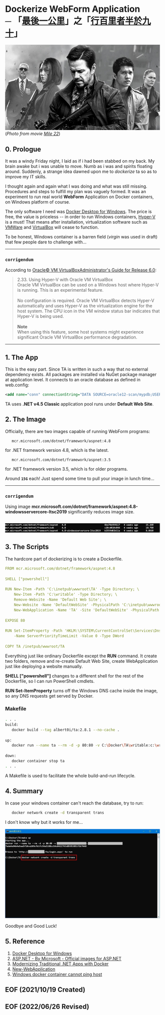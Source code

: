 # Dockerize WebForm Application<br /> ─ 「[最後一公里](https://zh.wikipedia.org/zh-tw/%E6%9C%80%E5%90%8E%E4%B8%80%E5%85%AC%E9%87%8C)」之「[行百里者半於九十](https://ctext.org/zhan-guo-ce/qin-wu/zh)」

![Mile 22](img/Mile-22-Characters.jpg)
(*Photo from movie [Mile 22](https://www.imdb.com/title/tt4560436/)*)

## 0. Prologue
It was a windy Friday night, I laid as if i had been stabbed on my back. My brain awake 
but i was unable to move. Numb as i was and spirits floating around. Suddenly, a 
strange idea dawned upon me to *dockerize* ta so as to improve my IT skills. 

I thought again and again what I was doing and what was still missing. Procedures and 
steps to fulfill my plan was vaguely formed. It was an experiment to run real world 
**WebForm** Application on Docker containers, on Windows platform of course. 

The only software I need was [Docker Desktop for Windows](https://docs.docker.com/desktop/windows/install/). The price is free, the value is priceless -- in order to run Windows containers, [Hyper-V](https://docs.microsoft.com/en-us/virtualization/hyper-v-on-windows/about/) is a must! That means after installation, virtualization software such as [VMWare](https://en.wikipedia.org/wiki/VMware_Workstation) and [VirtualBox](https://en.wikipedia.org/wiki/VirtualBox) will cease to function. 

To be honest, Windows container is a barren field (*virgin* was used in draft) that few people dare to challenge with... 

---
### `corrigendum`
According to [Oracle&copy; VM VirtualBoxAdministrator's Guide for Release 6.0](https://docs.oracle.com/en/virtualization/virtualbox/6.0/admin/hyperv-support.html): 

> 2.33. Using Hyper-V with Oracle VM VirtualBox<br />
Oracle VM VirtualBox can be used on a Windows host where Hyper-V is running. This is an experimental feature. <br /><br />
No configuration is required. Oracle VM VirtualBox detects Hyper-V automatically and uses Hyper-V as the virtualization engine for the host system. The CPU icon in the VM window status bar indicates that Hyper-V is being used.<br /><br />
**Note**<br />
When using this feature, some host systems might experience significant Oracle VM VirtualBox performance degradation.<br />
---


## 1. The App
This is the easy part. Since TA is written in such a way that no external dependency exists. 
All packages are installed via NuGet package manager at application level. It connects to an 
oracle database as defined in web.config: 

```xml
<add name="conn" connectionString="DATA SOURCE=oracle12-scan/mypdb;USER ID=myuserid;PASSWORD=mypwd;PERSIST SECURITY INFO=True;Connection Timeout=120;Max Pool Size=500;" providerName="Oracle.ManagedDataAccess.Client" />
```

TA uses **.NET v4.5 Classic** application pool runs under **Default Web Site**. 


## 2. The Image 
Officially, there are two images capable of running WebForm programs: 
```console
   mcr.microsoft.com/dotnet/framework/aspnet:4.8
```
   
for .NET framework version 4.8, which is the latest.  
```console
   mcr.microsoft.com/dotnet/framework/aspnet:3.5
```
for .NET framework version 3.5, which is for older programs. 

Around **`15G`** each! Just spend some time to pull your image in lunch time... 

---
### `corrigendum`

Using image **mcr.microsoft.com/dotnet/framework/aspnet:4.8-windowsservercore-ltsc2019** significantly reduces image size.

![mcr.microsoft.com/dotnet/framework/aspnet:4.8-windowsservercore-ltsc2019](img/4.8-windowsservercore-ltsc2019.JPG)
---


## 3. The Scripts 
The hardcore part of dockerizing is to create a Dockerfile. 

   ```yml
   FROM mcr.microsoft.com/dotnet/framework/aspnet:4.8

   SHELL ["powershell"]

   RUN New-Item -Path 'C:\inetpub\wwwroot\TA' -Type Directory; \
       New-Item -Path 'C:\writable' -Type Directory; \
       Remove-Website -Name 'Default Web Site'; \
       New-Website -Name 'DefaultWebSite' -PhysicalPath 'C:\inetpub\wwwroot' -Port 80 -Force; \
       New-WebApplication -Name 'TA' -Site 'DefaultWebSite' -PhysicalPath 'C:\inetpub\wwwroot\TA' -ApplicationPool '.NET v4.5 Classic'; 

   EXPOSE 80

   RUN Set-ItemProperty -Path 'HKLM:\SYSTEM\CurrentControlSet\Services\Dnscache\Parameters' \
       -Name ServerPriorityTimeLimit -Value 0 -Type DWord

   COPY TA /inetpub/wwwroot/TA
   ```

Everything just like ordinary Dockerfile except the **RUN** command. It create two folders, 
remove and re-create Default Web Site, create WebApplication just like deploying a website 
manually.  

**SHELL ["powershell"]** changes to a different shell for the rest of the Dockerfile, so I can 
run PowerShell cmdlets.

**RUN Set-ItemProperty** turns off the Windows DNS cache inside the image, so any DNS requests 
get served by Docker.

   ### Makefile
   ```bash
   . . . 
   build:
      docker build --tag albert0i/ta:2.8.1 --no-cache . 

   up: 
      docker run --name ta --rm -d -p 80:80 -v C:\Docker\TA\writable:c:\writable albert0i/ta:2.8.1 

   down:
      docker container stop ta
   . . .
   ```
   
A Makefile is used to facilitate the whole build-and-run lifecycle. 


## 4. Summary 
In case your windows container can't reach the database, try to run: 
```bash
   docker network create -d transparent trans
```
I don't know why but it works for me... 

![docker network create -d transparent trans](img/docker_network_create_-d_transparent_trans.JPG)

Goodbye and Good Luck! 


## 5. Reference
1. [Docker Desktop for Windows](https://hub.docker.com/editions/community/docker-ce-desktop-windows)
2. [ASP.NET - By Microsoft - Official images for ASP.NET](https://hub.docker.com/_/microsoft-dotnet-framework-aspnet)
3. [Modernizing Traditional .NET Apps with Docker](https://docs.microsoft.com/en-us/archive/msdn-magazine/2017/april/containers-modernizing-traditional-net-apps-with-docker)
4. [New-WebApplication](https://docs.microsoft.com/en-us/powershell/module/webadministration/new-webapplication?view=windowsserver2019-ps)
5. [Windows docker container cannot ping host](   https://stackoverflow.com/questions/43074576/windows-docker-container-cannot-ping-host)


## EOF (2021/10/19 Created)
## EOF (2022/06/26 Revised)
